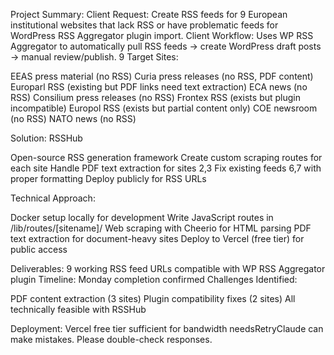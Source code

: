 Project Summary:
Client Request: Create RSS feeds for 9 European institutional websites that lack RSS or have problematic feeds for WordPress RSS Aggregator plugin import.
Client Workflow: Uses WP RSS Aggregator to automatically pull RSS feeds → create WordPress draft posts → manual review/publish.
9 Target Sites:

EEAS press material (no RSS)
Curia press releases (no RSS, PDF content)
Europarl RSS (existing but PDF links need text extraction)
ECA news (no RSS)
Consilium press releases (no RSS)
Frontex RSS (exists but plugin incompatible)
Europol RSS (exists but partial content only)
COE newsroom (no RSS)
NATO news (no RSS)

Solution: RSSHub

Open-source RSS generation framework
Create custom scraping routes for each site
Handle PDF text extraction for sites 2,3
Fix existing feeds 6,7 with proper formatting
Deploy publicly for RSS URLs

Technical Approach:

Docker setup locally for development
Write JavaScript routes in /lib/routes/[sitename]/
Web scraping with Cheerio for HTML parsing
PDF text extraction for document-heavy sites
Deploy to Vercel (free tier) for public access

Deliverables: 9 working RSS feed URLs compatible with WP RSS Aggregator plugin
Timeline: Monday completion confirmed
Challenges Identified:

PDF content extraction (3 sites)
Plugin compatibility fixes (2 sites)
All technically feasible with RSSHub

Deployment: Vercel free tier sufficient for bandwidth needsRetryClaude can make mistakes. Please double-check responses.
